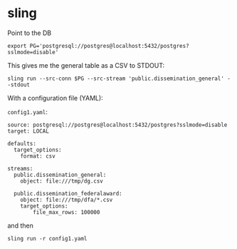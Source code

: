 # sling

Point to the DB

```
export PG='postgresql://postgres@localhost:5432/postgres?sslmode=disable'
```

This gives me the general table as a CSV to STDOUT:

```
sling run --src-conn $PG --src-stream 'public.dissemination_general' --stdout
```

With a configuration file (YAML):

`config1.yaml`:

```
source: postgresql://postgres@localhost:5432/postgres?sslmode=disable
target: LOCAL

defaults:
  target_options:
    format: csv

streams:
  public.dissemination_general:
    object: file:///tmp/dg.csv

  public.dissemination_federalaward:
    object: file:///tmp/dfa/*.csv
    target_options:
        file_max_rows: 100000
```

and then

```
sling run -r config1.yaml
```
